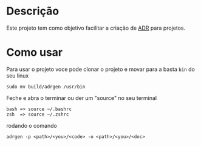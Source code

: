 # Descrição

Este projeto tem como objetivo facilitar a criação de [ADR](https://github.com/joelparkerhenderson/architecture-decision-record) para projetos.

# Como usar

Para usar o projeto voce pode clonar o projeto e movar para a basta ```bin``` do seu linux

```
sudo mv build/adrgen /usr/bin 
```

Feche e abra o terminar ou der um "source" no seu terminal

```
bash => source ~/.bashrc
zsh  => source ~/.zshrc
```

rodando o comando 

```
adrgen -p <path>/<you>/<code> -o <path>/<you>/<doc>
```